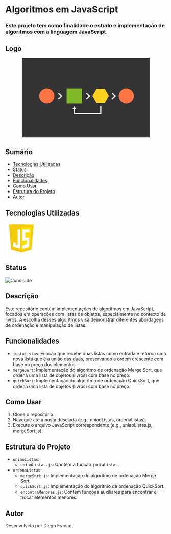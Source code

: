 # Algoritmos em JavaScript

### Este projeto tem como finalidade o estudo e implementação de algoritmos com a linguagem JavaScript.

## Logo

<div align="center">
  <img src="img/logo.png" alt="Imagem do Projeto" width="400">
</div>

## Sumário

- [Tecnologias Utilizadas](#tecnologias-utilizadas)
- [Status](#status)
- [Descrição](#descrição)
- [Funcionalidades](#funcionalidades)
- [Como Usar](#como-usar)
- [Estrutura do Projeto](#estrutura-do-projeto)
- [Autor](#autor)

## Tecnologias Utilizadas

<div style="display: flex; flex-direction: row;">
  <div style="display: flex; justify-content: flex-end;">
    <img src="img/js.png" alt="Logo CSS" width="100"/>
  </div>
</div>

## Status

![Concluído](http://img.shields.io/static/v1?label=STATUS&message=CONCLUIDO&color=GREEN&style=for-the-badge)

## Descrição

Este repositório contém implementações de algoritmos em JavaScript, focados em operações com listas de objetos, especialmente no contexto de livros. A escolha desses algoritmos visa demonstrar diferentes abordagens de ordenação e manipulação de listas.

## Funcionalidades

- `juntaListas`: Função que recebe duas listas como entrada e retorna uma nova lista que é a união das duas, preservando a ordem crescente com base no preço dos elementos.
- `mergeSort`: Implementação do algoritmo de ordenação Merge Sort, que ordena uma lista de objetos (livros) com base no preço.
- `quickSort`: Implementação do algoritmo de ordenação QuickSort, que ordena uma lista de objetos (livros) com base no preço.

## Como Usar

1. Clone o repositório.
2. Navegue até a pasta desejada (e.g., uniaoListas, ordenaListas).
3. Execute o arquivo JavaScript correspondente (e.g., uniaoListas.js, mergeSort.js).

## Estrutura do Projeto

- `uniaoListas`:
  - `uniaoListas.js`: Contém a função `juntaListas`.
- `ordenaListas`:
  - `mergeSort.js`: Implementação do algoritmo de ordenação Merge Sort.
  - `quickSort.js`: Implementação do algoritmo de ordenação QuickSort.
  - `encontraMenores.js`: Contém funções auxiliares para encontrar e trocar elementos menores.

## Autor

Desenvolvido por Diego Franco.
